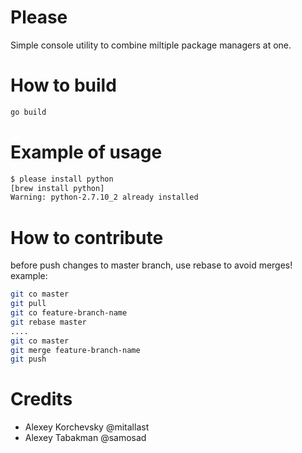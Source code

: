 Please
======

Simple console utility to combine miltiple package managers at one.

How to build
============

```sh
go build
```

Example of usage
================

```sh
$ please install python
[brew install python]
Warning: python-2.7.10_2 already installed
```

How to contribute
=================

before push changes to master branch, use rebase to avoid merges!
example:

```sh
git co master
git pull
git co feature-branch-name
git rebase master
....
git co master
git merge feature-branch-name
git push
```

Credits
=======

- Alexey Korchevsky @mitallast
- Alexey Tabakman @samosad
